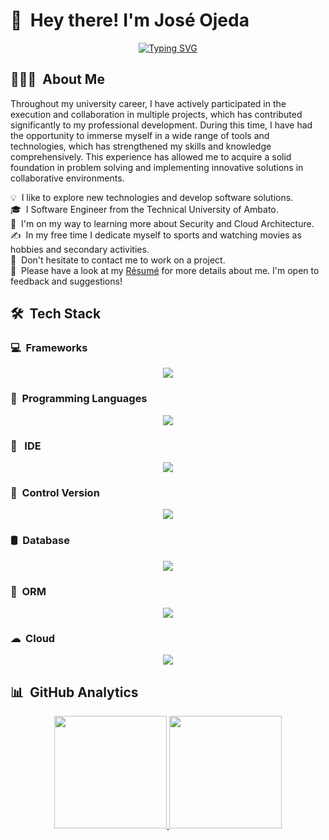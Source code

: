 <!-- <img alt="Night Coding" src="https://tenor.com/embed.js" width='40' align="left"/>
<h2>Hey there! I'm José Ojeda</h2> -->

# 👋 &nbsp;Hey there! I'm José Ojeda

<div style="text-align: center;">

[![Typing SVG](https://readme-typing-svg.herokuapp.com?font=Architects+Daughter&color=7AF79A&size=30&lines=Hey!+It's+José!;I'm+a+Backend+Developer...;I'm+also+Software+Engineer;And+I'm+a+proud+Ecuadorian+🇪🇨)](https://git.io/typing-svg)

</div>

## 👨🏻‍💻 &nbsp;About Me

Throughout my university career, I have actively participated in the execution and collaboration in multiple projects, which has contributed significantly to my professional development. During this time, I have had the opportunity to immerse myself in a wide range of tools and technologies, which has strengthened my skills and knowledge comprehensively. This experience has allowed me to acquire a solid foundation in problem solving and implementing innovative solutions in collaborative environments.

💡 &nbsp;I like to explore new technologies and develop software solutions.\
🎓 &nbsp;I Software Engineer from the Technical University of Ambato.\
🌱 &nbsp;I'm on my way to learning more about Security and Cloud Architecture.\
✍️ &nbsp;In my free time I dedicate myself to sports and watching movies as hobbies and secondary activities.\
💬 &nbsp;Don't hesitate to contact me to work on a project.\
📄 &nbsp;Please have a look at my [Résumé](https://www.adityavsingh.com/resume.html) for more details about me. I'm open to feedback and suggestions!

## 🛠 &nbsp;Tech Stack

### 💻 &nbsp;Frameworks

<p align="center">
  <a href="https://skillicons.dev">
    <img src="https://skillicons.dev/icons?i=next,react,nodejs,django,fastapi" />
  </a>
</p>

### 🚀 &nbsp;Programming Languages

<p align="center">
  <a href="https://skillicons.dev">
    <img src="https://skillicons.dev/icons?i=python,java,javascript" />
  </a>
</p>

### 📝 &nbsp; IDE

<p align="center">
  <a href="https://skillicons.dev">
    <img src="https://skillicons.dev/icons?i=vscode,eclipse,anaconda" />
  </a>
</p>

### 📂 &nbsp;Control Version

<p align="center">
  <a href="https://skillicons.dev">
    <img src="https://skillicons.dev/icons?i=git,github" />
  </a>
</p>

### 🛢️ &nbsp;Database

<p align="center">
  <a href="https://skillicons.dev">
    <img src="https://skillicons.dev/icons?i=postgres,mysql,sqlite" />
  </a>
</p>

### 🧩 &nbsp;ORM

<p align="center">
  <a href="https://skillicons.dev">
    <img src="https://skillicons.dev/icons?i=prisma" />
  </a>
</p>

### ☁ &nbsp;Cloud

<p align="center">
  <a href="https://skillicons.dev">
    <img src="https://skillicons.dev/icons?i=googlecloud" />
  </a>
</p>

## 📊 &nbsp;GitHub Analytics

<p align="center">
<a href="https://github.com/jojeda5171">
  <img height="180em" src="https://github-readme-stats-eight-theta.vercel.app/api?username=jojeda5171&show_icons=true&theme=algolia&include_all_commits=true&count_private=true"/>
  <img height="180em" src="https://github-readme-stats.vercel.app/api/top-langs/?username=jojeda5171&theme=algolia"/>
</a>
</p>
